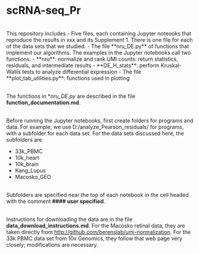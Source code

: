 # scRNA-seq_Pr
<br>
This repository includes 
-	Five files, each containing  Jupyter noteooks that reproduce the results in xxx and its Supplement 1.   There is one file for each of the data sets that we studied.
-	The file **nru_DE.py** of functions that implement our algorithms.  The examples in the Jupyter notebooks call two functions:
	- **nru**: normalize and rank UMI counts: return statistics, residuals, and intermediate results 
	- **DE_H_stats**: perform Kruskal-Wallis tests to analyze differential expression
-	The file **plot_tab_utilities.py**: functions used in plotting
<br><br>
	
The functions in **nru_DE.py*  are described in the file **function_documentation.md**.
<br><br>

Before running the Jupyter notebooks, first create folders for programs and data.  For example, we use  D:/analyze_Pearson_residuals/ for programs, with a subfolder for each data set.
For the data sets discussed here, the subfolders are  
-	33k_PBMC
-	10k_heart
-	10k_brain
-	Kang_Lupus
-	Macosko_GEO
<br><br>

Subfolders are specified near the top of each notebook in the cell headed with the comment **#### user specified**. 
<br><br>

Instructions for downloading the data are in the file **data_download_instructions.md**.  For the Macosko retinal data, they are taken directly from http://github.com/berenslab/umi-normalization.  For the 33k PBMC data set from 10x Genomics, they follow that web page very closely; modifications are necessary.

